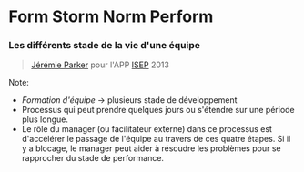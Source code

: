 # Form Storm Norm Perform
### Les différents stade de la vie d'une équipe

> [Jérémie Parker](http://jeremie-parker.com) pour l'APP [ISEP](http://www.isep.fr) 2013

Note:

+ *Formation d'équipe* → plusieurs stade de développement 
+ Processus qui peut prendre quelques jours ou s'étendre sur une période plus longue.
+ Le rôle du manager (ou facilitateur externe) dans ce processus est d'accélérer le passage de l'équipe au travers de ces quatre étapes. Si il y a blocage, le manager peut aider à résoudre les problèmes pour se rapprocher du stade de performance.